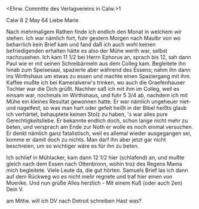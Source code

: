 <Ehrw. Committe des Verlagvereins in Calw.>1

 Calw 8 <Marz Apr>2 May 64
Liebe Marie

Nach mehrmaligem Rathen finde ich endlich den Monat in welchem wir stehen. Ich war nämlich fort, fuhr gestern Morgen nach Maulbr von wo beharrlich kein Brief kam und fand daß ich auch wohl keinen befriedigenden erhalten hätte es also der Mühe werth war, selbst nachzusehen. Ich kam 11 1/2 bei Herrn Ephorus an, sprach bis 12, sah dann Paul wie er mit seinen Schreibärmeln aus dem Colleg kam. Begleitete ihn hinab zum Speisesaal, spazierte aber während des Essens; nahm ihn dann ins Wirthshaus um etwas zu essen und machte einen Spaziergang mit ihm. Kaffee mußte ich bei Kameralverw's trinken, wo auch die Graefenhauser Tochter war die Dich grüßt. Nachher saß ich mit ihm im Colleg, weil es einsam war, nochmals im Wirthshaus, und fuhr 5 3/4 ab, nachdem ich mit Mühe ein kleines Resultat gewonnen hatte. Er war nämlich ungeheuer niet- und nagelfest, so was man hart oder gefeit heißt in der Bibel heißts glaub ich verhärtet, behauptete keinen Stolz zu haben, 's war alles pure Gerechtigkeitsliebe. Er bekannte endlich doch, schon lange nicht mehr zu beten, und versprach am Ende zur Noth er wolle es noch einmal versuchen. Er denkt nämlich ganz fatalistisch, weil es allemal wieder ausgegangen sei, komme er damit doch zu nichts. Man darf ihn aber jetzt gar nicht beschreien, um so wichtiger wäre es für ihn zu beten.

Ich schlief in Mühlacker, kam dann 12 1/2 hier (schlafend) an, und mußte gleich nach dem Essen nach Ottenbronn, wohin troz des Regens Mama mich begleitete. Viele Leute da, die gut hörten. Samuels Brief las ich dann auf dem Rückweg wo es nicht mehr regnete und traf hier einen von Moerike. 
Und nun grüße Alles herzlich - Mit einem Kuß (oder auch 2en)  Dein V.

am Mittw. will ich DV nach Detroit schreiben
 Hast was?
